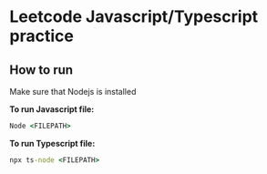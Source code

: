 # Leetcode Javascript/Typescript practice

## How to run

Make sure that Nodejs is installed

**To run Javascript file:**

```cmd
Node <FILEPATH>
```

**To run Typescript file:**

```cmd
npx ts-node <FILEPATH>
```
